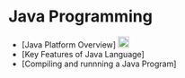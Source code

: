 # Java Programming
- [Java Platform Overview] <img src="http://icons.iconarchive.com/icons/hopstarter/soft-scraps/256/Document-Text-icon.png" width="20px" height="20px" />
- [Key Features of Java Language]
- [Compiling and runnning a Java Program]
